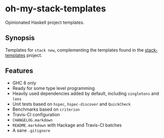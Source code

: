 # oh-my-stack-templates

Opinionated Haskell project templates.

## Synopsis

Templates for `stack new`, complementing the templates found in the [stack-templates](https://github.com/commercialhaskell/stack-templates) project.

## Features

* GHC 8 only
* Ready for some type level programming
* Heavily used dependencies added by default, including `singletons` and `lens`
* Unit tests based on `hspec`, `hspec-discover` and `QuickCheck`
* Benchmarks based on `criterion` 
* Travis-CI configuration
* `CHANGELOG.markdown`
* `README.markdown` with Hackage and Travis-CI batches
* A sane `.gitignore`
